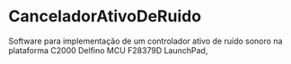 # CanceladorAtivoDeRuido
 Software para implementação de um controlador ativo de ruído sonoro na plataforma C2000 Delfino MCU F28379D LaunchPad,
